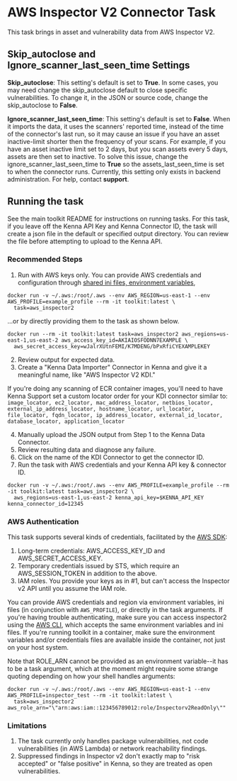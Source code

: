 # AWS Inspector V2 Connector Task

This task brings in asset and vulnerability data from AWS Inspector V2.

## Skip_autoclose and Ignore_scanner_last_seen_time Settings
**Skip_autoclose**: This setting's default is set to **True**. In some cases, you may need change the skip_autoclose default to close specific vulnerabilities. To change it, in the JSON or source code, change the skip_autoclose to **False**.

**Ignore_scanner_last_seen_time**: This setting's default is set to **False**. When it imports the data, it uses the scanners' reported time, instead of the time of the connector's last run, so it may cause an issue if you have an asset inactive-limit shorter then the frequency of your scans. For example, if you have an asset inactive limit set to 2 days, but you scan assets every 5 days, assets are then set to inactive. To solve this issue, change the ignore_scanner_last_seen_time to **True** so the assets_last_seen_time is set to when the connector runs. Currently, this setting only exists in backend administration. For help, contact **support**.

## Running the task

See the main toolkit README for instructions on running tasks. For this task, if you leave off the Kenna API Key and Kenna Connector ID, the task will create a json file in the default or specified output directory. You can review the file before attempting to upload to the Kenna API.

### Recommended Steps

1. Run with AWS keys only. You can provide AWS credentials and configuration through [shared ini files, environment variables](https://docs.aws.amazon.com/sdkref/latest/guide/creds-config-files.html),

```
docker run -v ~/.aws:/root/.aws --env AWS_REGION=us-east-1 --env AWS_PROFILE=example_profile --rm -it toolkit:latest \
  task=aws_inspector2
```

...or by directly providing them to the task as shown below.

```
docker run --rm -it toolkit:latest task=aws_inspector2 aws_regions=us-east-1,us-east-2 aws_access_key_id=AKIAIOSFODNN7EXAMPLE \
  aws_secret_access_key=wJalrXUtnFEMI/K7MDENG/bPxRfiCYEXAMPLEKEY
```

2. Review output for expected data.
3. Create a "Kenna Data Importer" Connector in Kenna and give it a meaningful name, like "AWS Inspector V2 KDI."

If you're doing any scanning of ECR container images, you'll need to have Kenna Support set a custom locator order for your KDI connector similar to: `image_locator, ec2_locator, mac_address_locator, netbios_locator, external_ip_address_locator, hostname_locator, url_locator, file_locator, fqdn_locator, ip_address_locator, external_id_locator, database_locator, application_locator`

4. Manually upload the JSON output from Step 1 to the Kenna Data Connector.
5. Review resulting data and diagnose any failure.
6. Click on the name of the KDI Connector to get the connector ID.
7. Run the task with AWS credentials and your Kenna API key & connector ID.

```
docker run -v ~/.aws:/root/.aws --env AWS_PROFILE=example_profile --rm -it toolkit:latest task=aws_inspector2 \
  aws_regions=us-east-1,us-east-2 kenna_api_key=$KENNA_API_KEY kenna_connector_id=12345
```

### AWS Authentication

This task supports several kinds of credentials, facilitated by the [AWS SDK](https://docs.aws.amazon.com/sdk-for-ruby/v3/api/#Configuration):

1. Long-term credentials: AWS_ACCESS_KEY_ID and AWS_SECRET_ACCESS_KEY.
2. Temporary credentials issued by STS, which require an AWS_SESSION_TOKEN in addition to the above.
3. IAM roles. You provide your keys as in #1, but can't access the Inspector v2 API until you assume the IAM role.

You can provide AWS credentials and region via environment variables, ini files (in conjunction with `AWS_PROFILE`), or directly in the task arguments. If you're having trouble authenticating, make sure you can access inspector2 using the [AWS CLI](https://docs.aws.amazon.com/cli/latest/userguide/cli-chap-configure.html), which accepts the same environment variables and ini files. If you're running toolkit in a container, make sure the environment variables and/or credentials files are available inside the container, not just on your host system.

Note that ROLE_ARN cannot be provided as an environment variable--it has to be a task argument, which at the moment might require some strange quoting depending on how your shell handles arguments:

```
docker run -v ~/.aws:/root/.aws --env AWS_REGION=us-east-1 --env AWS_PROFILE=inspector_test --rm -it toolkit:latest \
  task=aws_inspector2 aws_role_arn="\"arn:aws:iam::123456789012:role/Inspectorv2ReadOnly\""
```

### Limitations

1. The task currently only handles package vulnerabilities, not code vulnerabilities (in AWS Lambda) or network reachability findings.
2. Suppressed findings in Inspector v2 don't exactly map to "risk accepted" or "false positive" in Kenna, so they are treated as open vulnerabilities.
